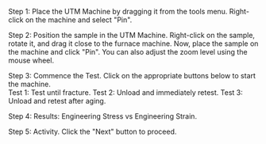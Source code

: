Step 1: Place the UTM Machine by dragging it from the tools menu. Right-click on the machine and select "Pin".<br>

Step 2: Position the sample in the UTM Machine. Right-click on the sample, rotate it, and drag it close to the furnace machine. Now, place the sample on the machine and click "Pin". You can also adjust the zoom level using the mouse wheel.<br>

Step 3: Commence the Test. Click on the appropriate buttons below to start the machine.<br>
Test 1: Test until fracture.
Test 2: Unload and immediately retest.
Test 3: Unload and retest after aging.

Step 4: Results: Engineering Stress vs Engineering Strain.

Step 5: Activity. Click the "Next" button to proceed.<br>
